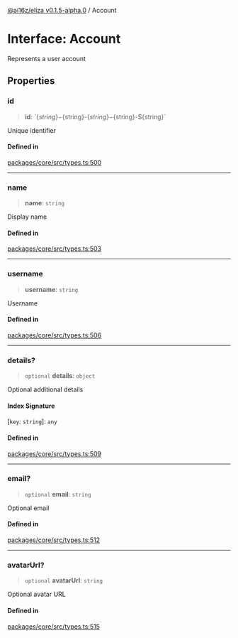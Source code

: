 [@ai16z/eliza v0.1.5-alpha.0](../index.md) / Account

# Interface: Account

Represents a user account

## Properties

### id

> **id**: \`$\{string\}-$\{string\}-$\{string\}-$\{string\}-$\{string\}\`

Unique identifier

#### Defined in

[packages/core/src/types.ts:500](https://github.com/CREWorx/eliza/blob/main/packages/core/src/types.ts#L500)

***

### name

> **name**: `string`

Display name

#### Defined in

[packages/core/src/types.ts:503](https://github.com/CREWorx/eliza/blob/main/packages/core/src/types.ts#L503)

***

### username

> **username**: `string`

Username

#### Defined in

[packages/core/src/types.ts:506](https://github.com/CREWorx/eliza/blob/main/packages/core/src/types.ts#L506)

***

### details?

> `optional` **details**: `object`

Optional additional details

#### Index Signature

 \[`key`: `string`\]: `any`

#### Defined in

[packages/core/src/types.ts:509](https://github.com/CREWorx/eliza/blob/main/packages/core/src/types.ts#L509)

***

### email?

> `optional` **email**: `string`

Optional email

#### Defined in

[packages/core/src/types.ts:512](https://github.com/CREWorx/eliza/blob/main/packages/core/src/types.ts#L512)

***

### avatarUrl?

> `optional` **avatarUrl**: `string`

Optional avatar URL

#### Defined in

[packages/core/src/types.ts:515](https://github.com/CREWorx/eliza/blob/main/packages/core/src/types.ts#L515)
